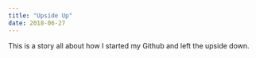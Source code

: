 ```yaml
---
title: "Upside Up"
date: 2018-06-27
---
```


This is a story all about how I started my Github and left the upside down.
